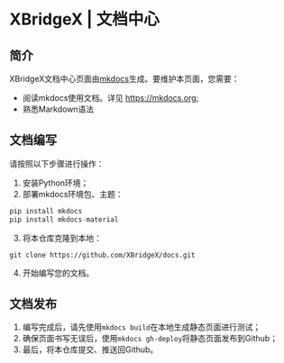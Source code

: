 # XBridgeX | 文档中心
## 简介
XBridgeX文档中心页面由[mkdocs](https://mkdocs.org)生成。要维护本页面，您需要：

* 阅读mkdocs使用文档。详见 https://mkdocs.org;
* 熟悉Markdown语法

## 文档编写
请按照以下步骤进行操作：

1. 安装Python环境；
2. 部署mkdocs环境包、主题：
```python
pip install mkdocs
pip install mkdocs-material
```

3. 将本仓库克隆到本地：
```git
git clone https://github.com/XBridgeX/docs.git
```
4. 开始编写您的文档。

## 文档发布
1. 编写完成后，请先使用``mkdocs build``在本地生成静态页面进行测试；
2. 确保页面书写无误后，使用``mkdocs gh-deploy``将静态页面发布到Github；
3. 最后，将本仓库提交、推送回Github。